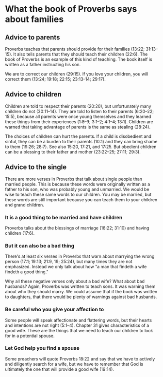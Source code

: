 # What the book of Proverbs says about families

## Advice to parents

Proverbs teaches that parents should provide for their families (13:22; 31:13–15). It also tells parents that they should teach their children (22:6). The book of Proverbs is an example of this kind of teaching. The book itself is written as a father instructing his son.

We are to correct our children (29:15). If you love your children, you will correct them (13:24; 19:18; 22:15; 23:13–14; 29:17).

## Advice to children

Children are told to respect their parents (20:20), but unfortunately many children do not (30:11–14). They are told to listen to their parents (6:20–22; 15:5), because all parents were once young themselves and they learned these things from their experiences (1:8–9; 3:1–2; 4:1–4; 13:1). Children are warned that taking advantage of parents is the same as stealing (28:24).

The choices of children can hurt the parents. If a child is disobedient and sinful, they can be a burden to their parents (10:1) and they can bring shame to them (19:26; 28:7). See also 15:20, 17:21, and 17:25. But obedient children can be a blessing to their father and mother (23:22–25; 27:11; 29:3).

## Advice to the single

There are more verses in Proverbs that talk about single people than married people. This is because these words were originally written as a father to his son, who was probably young and unmarried. We would be wise to teach these same words to our children. You may be married, but these words are still important because you can teach them to your children and grand children.

### It is a good thing to be married and have children

Proverbs talks about the blessings of marriage (18:22; 31:10) and having children (17:6).

### But it can also be a bad thing

There's at least six verses in Proverbs that warn about marrying the wrong person (17:1; 19:13; 21:9, 19; 25:24), but many times they are not emphasized. Instead we only talk about how "a man that findeth a wife findeth a good thing."

Why all these negative verses only about a bad wife? What about bad husbands? Again, Proverbs was written to teach sons. It was warning them about who they should marry. We could assume that if the book was written to daughters, that there would be plenty of warnings against bad husbands.

### Be careful who you give your affection to

Some people will speak affectionate and flattering words, but their hearts and intentions are not right (5:1–4). Chapter 31 gives characteristics of a good wife. These are the things that we need to teach our children to look for in a potential spouse.

### Let God help you find a spouse

Some preachers will quote Proverbs 18:22 and say that we have to actively and diligently search for a wife, but we have to remember that God is ultimately the one that will provide a good wife (19:14).